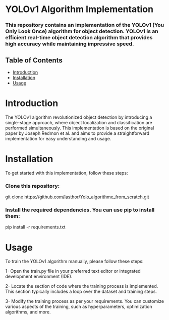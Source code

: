 # YOLOv1 Algorithm Implementation
### This repository contains an implementation of the YOLOv1 (You Only Look Once) algorithm for object detection. YOLOv1 is an efficient real-time object detection algorithm that provides high accuracy while maintaining impressive speed.

## Table of Contents
- [Introduction](#introduction)
- [Installation](#installation)
- [Usage](#usage)

# Introduction
The YOLOv1 algorithm revolutionized object detection by introducing a single-stage approach, where object localization and classification are performed simultaneously. This implementation is based on the original paper by Joseph Redmon et al. and aims to provide a straightforward implementation for easy understanding and usage.

# Installation
To get started with this implementation, follow these steps:

### Clone this repository:
git clone https://github.com/lasthor/Yolo_algorithme_from_scratch.git

### Install the required dependencies. You can use pip to install them:
pip install -r requirements.txt


# Usage

To train the YOLOv1 algorithm manually, please follow these steps:

1- Open the train.py file in your preferred text editor or integrated development environment (IDE).

2- Locate the section of code where the training process is implemented. This section typically includes a loop over the dataset and training steps.

3- Modify the training process as per your requirements. You can customize various aspects of the training, such as hyperparameters, optimization algorithms, and more.